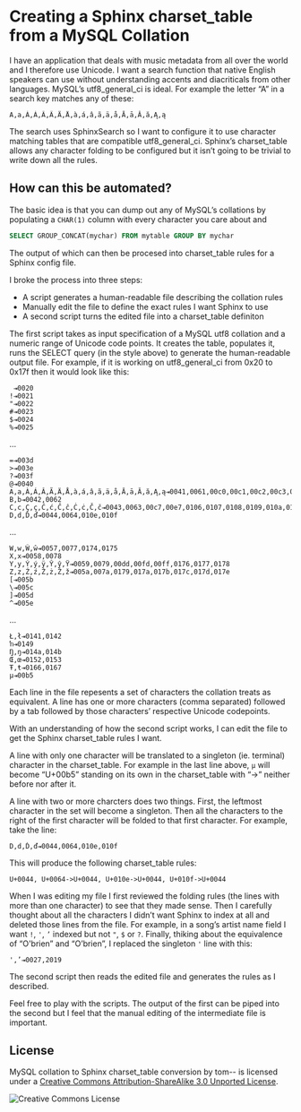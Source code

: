 Creating a Sphinx charset_table from a MySQL Collation
=====

I have an application that deals with music metadata from all over the world and
I therefore use Unicode. I want a search function that native English speakers can
use without understanding accents and diacriticals from other languages. MySQL’s
utf8_general_ci is ideal. For example the letter “A” in a search key matches any
of these:

```
A,a,À,Á,Â,Ã,Ä,Å,à,á,â,ã,ä,å,Ā,ā,Ă,ă,Ą,ą
```

The search uses SphinxSearch so I want to configure it to use character matching
tables that are compatible utf8_general_ci. Sphinx’s charset_table allows any
character folding to be configured but it isn’t going to be trivial to write down
all the rules.

How can this be automated?
-----

The basic idea is that you can dump out any of MySQL’s collations by populating a
`CHAR(1)` column with every character you care about and

```sql
SELECT GROUP_CONCAT(mychar) FROM mytable GROUP BY mychar
```

The output of which can then be procesed into charset_table rules for a Sphinx config file.

I broke the process into three steps:

* A script generates a human-readable file describing the collation rules
* Manually edit the file to define the exact rules I want Sphinx to use
* A second script turns the edited file into a charset_table definiton

The first script takes as input specification of a MySQL utf8 collation and a numeric
range of Unicode code points. It creates the table, populates it, runs the SELECT
query (in the style above) to generate the human-readable output file. For example,
if it is working on utf8_general_ci from 0x20 to 0x17f then it would look like this:


	 ⇥0020
	!⇥0021
	"⇥0022
	#⇥0023
	$⇥0024
	%⇥0025

…

	=⇥003d
	>⇥003e
	?⇥003f
	@⇥0040
	A,a,À,Á,Â,Ã,Ä,Å,à,á,â,ã,ä,å,Ā,ā,Ă,ă,Ą,ą⇥0041,0061,00c0,00c1,00c2,00c3,0c4,00c5,00e0,00e1,00e2,00e3,00e4,00e5,0100,0101,0102,0103,0104,0105
	B,b⇥0042,0062
	C,c,Ç,ç,Ć,ć,Ĉ,ĉ,Ċ,ċ,Č,č⇥0043,0063,00c7,00e7,0106,0107,0108,0109,010a,010b,010c,010d
	D,d,Ď,ď⇥0044,0064,010e,010f

…

	W,w,Ŵ,ŵ⇥0057,0077,0174,0175
	X,x⇥0058,0078
	Y,y,Ý,ý,ÿ,Ŷ,ŷ,Ÿ⇥0059,0079,00dd,00fd,00ff,0176,0177,0178
	Z,z,Ź,ź,Ż,ż,Ž,ž⇥005a,007a,0179,017a,017b,017c,017d,017e
	[⇥005b
	\⇥005c
	]⇥005d
	^⇥005e

…

	Ł,ł⇥0141,0142
	ŉ⇥0149
	Ŋ,ŋ⇥014a,014b
	Œ,œ⇥0152,0153
	Ŧ,ŧ⇥0166,0167
	µ⇥00b5

Each line in the file repesents a set of characters the collation treats as equivalent.
A line has one or more characters (comma separated) followed by a tab followed by
those characters’ respective Unicode codepoints.

With an understanding of how the second script works, I can edit the file to get the
Sphinx charset_table rules I want.

A line with only one character will be translated to a singleton (ie. terminal) character
in the charset_table. For example in the last line above, `µ` will become
“U+00b5” standing on its own in the charset_table with “-&gt;” neither before nor after
it.

A line with two or more charcters does two things. First, the leftmost character in the
set will become a singleton. Then all the characters to the right of the first character
will be folded to that first character. For example, take the line:

```
D,d,Ď,ď⇥0044,0064,010e,010f
```

This will produce the following charset_table rules:

```
U+0044, U+0064->U+0044, U+010e->U+0044, U+010f->U+0044
```

When I was editing my file I first reviewed the folding rules (the lines with more than
one character) to see that they made sense. Then I carefully thought about all the
characters I didn’t want Sphinx to index at all and deleted those lines from the file.
For example, in a song’s artist name field I want `!`, `'`,
`’` indexed but not `"`, `$` or
`?`. Finally, thiking about the equivalence of “O'brien” and “O’brien”,
I replaced the singleton `'` line with this:

```
',’⇥0027,2019
```

The second script then reads the edited file and generates the rules as I described.

Feel free to play with the scripts. The output
of the first can be piped into the second but I feel that the manual editing of the
intermediate file is important.

License
-----

MySQL collation to Sphinx charset_table conversion by tom-- is licensed
under a [Creative Commons Attribution-ShareAlike 3.0 Unported License](http://creativecommons.org/licenses/by-sa/3.0/).

![Creative Commons License](http://i.creativecommons.org/l/by-sa/3.0/88x31.png)